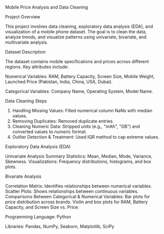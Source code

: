 Mobile Price Analysis and Data Cleaning

Project Overview

This project involves data cleaning, exploratory data analysis (EDA), and visualization of a mobile phone dataset. The goal is to clean the data, analyze trends, and visualize patterns using univariate, bivariate, and multivariate analysis.

Dataset Description

The dataset contains mobile specifications and prices across different regions. Key attributes include:

Numerical Variables: RAM, Battery Capacity, Screen Size, Mobile Weight, Launched Price (Pakistan, India, China, USA, Dubai).

Categorical Variables: Company Name, Operating System, Model Name.


Data Cleaning Steps

1. Handling Missing Values: Filled numerical column NaNs with median values.
2. Removing Duplicates: Removed duplicate entries.
3. Cleaning Numeric Data: Stripped units (e.g., "mAh", "GB") and converted values to numeric format.
4. Outlier Detection & Treatment: Used IQR method to cap extreme values.


Exploratory Data Analysis (EDA)

Univariate Analysis
Summary Statistics: Mean, Median, Mode, Variance, Skewness.
Visualizations: Frequency distributions, histograms, and box plots.

Bivariate Analysis

Correlation Matrix: Identifies relationships between numerical variables.
Scatter Plots: Shows relationships between continuous variables.
Comparisons Between Categorical & Numerical Variables:
Bar plots for price distribution across brands.
Violin and box plots for RAM, Battery Capacity, and Screen Size vs. Price.

Programming Language: Python

Libraries: Pandas, NumPy, Seaborn, Matplotlib, SciPy
